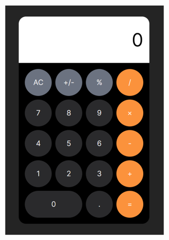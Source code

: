 ![Calculator](https://github.com/Cropsii/Calc/blob/8fa6075ba9bacf2b8e5f52f2093e6defd56aca73/%D0%A1%D0%BD%D0%B8%D0%BC%D0%BE%D0%BA%20%D1%8D%D0%BA%D1%80%D0%B0%D0%BD%D0%B0%202024-12-08%20004029.png)
